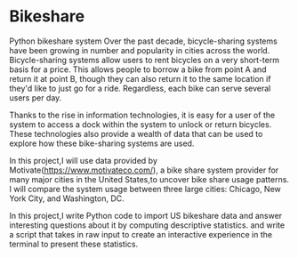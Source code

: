 # Bikeshare
Python bikeshare system
Over the past decade, bicycle-sharing systems have been growing in number and popularity in cities across the world.
Bicycle-sharing systems allow users to rent bicycles on a very short-term basis for a price. 
This allows people to borrow a bike from point A and return it at point B, though they can also return it to the same location if they'd like to just go for a ride.
Regardless, each bike can serve several users per day.

Thanks to the rise in information technologies, it is easy for a user of the system to access a dock within the system to unlock or return bicycles.
These technologies also provide a wealth of data that can be used to explore how these bike-sharing systems are used.

In this project,I will use data provided by Motivate(https://www.motivateco.com/), a bike share system provider for many major cities in the United States,to uncover bike share usage patterns.
I will compare the system usage between three large cities: Chicago, New York City, and Washington, DC.

In this project,I write Python code to import US bikeshare data and answer interesting questions about it by computing descriptive statistics.
and write a script that takes in raw input to create an interactive experience in the terminal to present these statistics.
